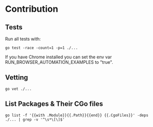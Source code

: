 # Contribution


## Tests

Run all tests with:
```
go test -race -count=1 -p=1 ./...
```

If you have Chrome installed you can set the env var RUN_BROWSER_AUTOMATION_EXAMPLES to "true". 

## Vetting

```
go vet ./...
```

## List Packages & Their CGo files
```
go list -f '{{with .Module}}{{.Path}}{{end}} {{.CgoFiles}}' -deps ./... | grep -v '^\s*\[\]$'
```